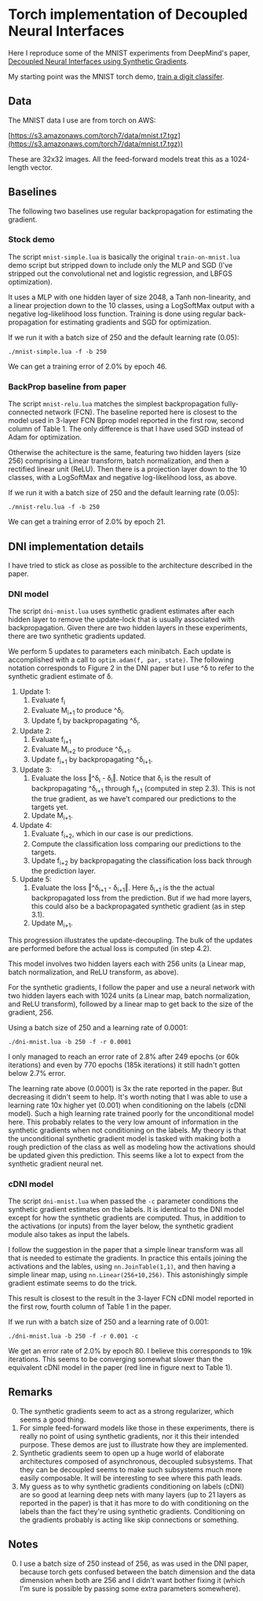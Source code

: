 # Torch implementation of Decoupled Neural Interfaces

Here I reproduce some of the MNIST experiments from DeepMind's paper, [Decoupled Neural Interfaces using Synthetic Gradients](https://arxiv.org/abs/1608.05343).

My starting point was the MNIST torch demo, [train a digit classifer](https://github.com/torch/demos/tree/master/train-a-digit-classifier).

## Data

The MNIST data I use are from torch on AWS:

[https://s3.amazonaws.com/torch7/data/mnist.t7.tgz](https://s3.amazonaws.com/torch7/data/mnist.t7.tgz))

These are 32x32 images. All the feed-forward models treat this as a 1024-length vector.

## Baselines

The following two baselines use regular backpropagation for estimating the gradient.

### Stock demo

The script `mnist-simple.lua` is basically the original `train-on-mnist.lua` demo script but stripped down to include only the MLP and SGD (I've stripped out the convolutional net and logistic regression, and LBFGS optimization).

It uses a MLP with one hidden layer of size 2048, a Tanh non-linearity, and a linear projection down to the 10 classes, using a LogSoftMax output with a negative log-likelihood loss function. Training is done using regular back-propagation for estimating gradients and SGD for optimization.

If we run it with a batch size of 250 and the default learning rate (0.05):

    ./mnist-simple.lua -f -b 250

We can get a training error of 2.0% by epoch 46.

### BackProp baseline from paper

The script `mnist-relu.lua` matches the simplest backpropagation fully-connected network (FCN). The baseline reported here is closest to the model used in 3-layer FCN Bprop model reported in the first row, second column of Table 1. The only difference is that I have used SGD instead of Adam for optimization.

Otherwise the achitecture is the same, featuring two hidden layers (size 256) comprising a Linear transform, batch normalization, and then a rectified linear unit (ReLU). Then there is a projection layer down to the 10 classes, with a LogSoftMax and negative log-likelihood loss, as above.

If we run it with a batch size of 250 and the default learning rate (0.05):

    ./mnist-relu.lua -f -b 250

We can get a training error of 2.0% by epoch 21.

## DNI implementation details

I have tried to stick as close as possible to the architecture described in the paper.

### DNI model

The script `dni-mnist.lua` uses synthetic gradient estimates after each hidden layer to remove the update-lock that is usually associated with backpropagation. Given there are two hidden layers in these experiments, there are two synthetic gradients updated.

We perform 5 updates to parameters each minibatch. Each update is accomplished with a call to `optim.adam(f, par, state)`. The following notation corresponds to Figure 2 in the DNI paper but I use ^δ to refer to the synthetic gradient estimate of δ.

1. Update 1:
    1. Evaluate f<sub>i</sub>
    2. Evaluate M<sub>i+1</sub> to produce ^δ<sub>i</sub>.
    3. Update f<sub>i</sub> by backpropagating ^δ<sub>i</sub>.
2. Update 2:
    1. Evaluate f<sub>i+1</sub>
    2. Evaluate M<sub>i+2</sub> to produce ^δ<sub>i+1</sub>.
    3. Update f<sub>i+1</sub> by backpropagating ^δ<sub>i+1</sub>.
3. Update 3:
    1. Evaluate the loss ‖^δ<sub>i</sub> - δ<sub>i</sub>‖. Notice that δ<sub>i</sub> is the result of backpropagating ^δ<sub>i+1</sub> through f<sub>i+1</sub> (computed in step 2.3). This is not the true gradient, as we have't compared our predictions to the targets yet.
    1. Update M<sub>i+1</sub>.
4. Update 4:
    1. Evaluate f<sub>i+2</sub>, which in our case is our predictions.
    2. Compute the classification loss comparing our predictions to the targets.
    3. Update f<sub>i+2</sub> by backpropagating the classification loss back through the prediction layer.
5. Update 5:
    1. Evaluate the loss ‖^δ<sub>i+1</sub> - δ<sub>i+1</sub>‖. Here δ<sub>i+1</sub> is the the actual backpropagated loss from the prediction. But if we had more layers, this could also be a backpropagated synthetic gradient (as in step 3.1).
    2. Update M<sub>i+1</sub>.

This progression illustrates the update-decoupling. The bulk of the updates are performed before the actual loss is computed (in step 4.2).

This model involves two hidden layers each with 256 units (a Linear map, batch normalization, and ReLU transform, as above).

For the synthetic gradients, I follow the paper and use a neural network with two hidden layers each with 1024 units (a Linear map, batch normalization, and ReLU transform), followed by a linear map to get back to the size of the gradient, 256.

Using a batch size of 250 and a learning rate of 0.0001:

    ./dni-mnist.lua -b 250 -f -r 0.0001

I only managed to reach an error rate of 2.8% after 249 epochs (or 60k iterations) and even by 770 epochs (185k iterations) it still hadn't gotten below 2.7% error.

The learning rate above (0.0001) is 3x the rate reported in the paper. But decreasing it didn't seem to help. It's worth noting that I was able to use a learning rate 10x higher yet (0.001) when conditioning on the labels (cDNI model). Such a high learning rate trained poorly for the unconditional model here. This probably relates to the very low amount of information in the synthetic gradients when not conditioning on the labels. My theory is that the unconditional synthetic gradient model is tasked with making both a rough prediction of the class as well as modeling how the activations should be updated given this prediction. This seems like a lot to expect from the synthetic gradient neural net.

### cDNI model

The script `dni-mnist.lua` when passed the `-c` parameter conditions the synthetic gradient estimates on the labels. It is identical to the DNI model except for how the synthetic gradients are computed. 
Thus, in addition to the activations (or inputs) from the layer below, the synthetic gradient module also takes as input the labels. 

I follow the suggestion in the paper that a simple linear transform was all that is needed to estimate the gradients. In practice this entails joining the activations and the lables, using `nn.JoinTable(1,1)`, and then having a simple linear map, using `nn.Linear(256+10,256)`. This astonishingly simple gradient estimate seems to do the trick. 

This result is closest to the result in the 3-layer FCN cDNI model reported in the first row, fourth column of Table 1 in the paper.

If we run with a batch size of 250 and a learning rate of 0.001:

    ./dni-mnist.lua -b 250 -f -r 0.001 -c

We get an error rate of 2.0% by epoch 80. I believe this corresponds to 19k iterations. This seems to be converging somewhat slower than the equivalent cDNI model in the paper (red line in figure next to Table 1).

## Remarks

0. The synthetic gradients seem to act as a strong regularizer, which seems a good thing.
0. For simple feed-forward models like those in these experiments, there is really no point of using synthetic gradients, nor it this their intended purpose. These demos are just to illustrate how they are implemented.
0. Synthetic gradients seem to open up a huge world of elaborate architectures composed of asynchronous, decoupled subsystems. That they can be decoupled seems to make such subsystems much more easily composable. It will be interesting to see where this path leads.
0. My guess as to why synthetic gradients conditioning on labels (cDNI) are so good at learning deep nets with many layers (up to 21 layers as reported in the paper) is that it has more to do with conditioning on the labels than the fact they're using synthetic gradients. Conditioning on the gradients probably is acting like skip connections or something.

## Notes

0. I use a batch size of 250 instead of 256, as was used in the DNI paper, because torch gets confused between the batch dimension and the data dimension when both are 256 and I didn't want bother fixing it (which I'm sure is possible by passing some extra parameters somewhere).
